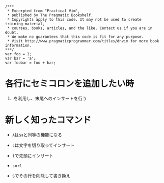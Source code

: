 ```
/***
 * Excerpted from "Practical Vim",
 * published by The Pragmatic Bookshelf.
 * Copyrights apply to this code. It may not be used to create training material, 
 * courses, books, articles, and the like. Contact us if you are in doubt.
 * We make no guarantees that this code is fit for any purpose. 
 * Visit http://www.pragmaticprogrammer.com/titles/dnvim for more book information.
***/
var foo = 1;
var bar = 'a';
var foobar = foo + bar;
```

# 各行にセミコロンを追加したい時

1. .を利用し、末尾へのインサートを行う

# 新しく知ったコマンド
* `A`は`$a`と同等の機能になる

* `c`は文字を切り取ってインサート

* `I`で先頭にインサート

* `s`=`cl`

* `S`でその行を削除して書き換え
